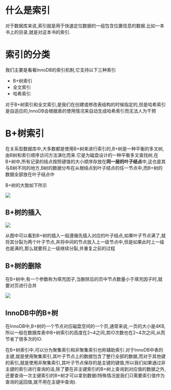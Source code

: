 # 什么是索引

对于数据库来说,索引就是用于快速定位数据的一组包含位置信息的数据.比如一本书上的目录,就是对这本书的索引.

# 索引的分类

我们主要是看看InnoDB的索引机制,它支持以下三种索引

- B+树索引
- 全文索引
- 哈希索引

对于B+树索引和全文索引,是我们在创建或修改表结构的时候指定的,但是哈希索引是自适应的,InnoDB会根据表的使用情况来自动生成哈希索引而无法人为干预

# B+树索引

在关系型数据库中,大多数都是使用B+树来进行索引的,B+树是一种平衡的多叉树,由B树和索引顺序访问方法演化而来.它是为磁盘设计的一种平衡多叉查找树,在B+树中,所有记录的结点按照键值的大小顺序存放在**同一层的叶子结点**中,这也是其与B树不同的地方,B树的数据分布在从根结点到叶子结点的任一节点中,而B+树的数据全部放在叶子结点中

B+树的大致如下所示

![](http://imageblog.boyn.top/202001291146_49.png)

## B+树的插入

![](http://imageblog.boyn.top/202001291139_885.png)

从图中可以看到B+树的插入一般遵循先插入对应的叶子结点,如果叶子节点满了,就将其分裂为两个叶子节点,并将中间的节点放入上一级节点中,但是如果此时上一级也是满的,那么就要将上一级继续分裂,并重复之前的过程

## B+树的删除

在B+树中,有一个参数称为填充因子,当删除后的页中节点数量小于填充因子时,就要对页进行合并

![](http://imageblog.boyn.top/202001291149_50.png)

## InnoDB中的B+树

在InnoDB中,B+树的一个节点对应磁盘空间的一个页,通常来说,一页的大小是4KB,所以一般在数据库表中B+树索引的高度在2~4之间,其IO次数也在2~4次之间,从而节省了很多次的IO.

在B+树索引中,可以分为聚集索引和非聚集索引也称辅助索引.对于InnoDB中表的主键,就是使用聚集索引,其叶子节点上的数据包含了整行全部的数据,而对于其他键的索引,就是使用非聚集索引,其叶子节点保存的是主键的键值,所以我们如果通过非主键的索引进行查询的话,除了要在非主键索引的B+树上查询到对应值的数据之外,还要查询一次主键索引的B+树才可以拿到数据(特殊情况是我们只需要索引值作为查询的返回值,就不用在主键中查询).

